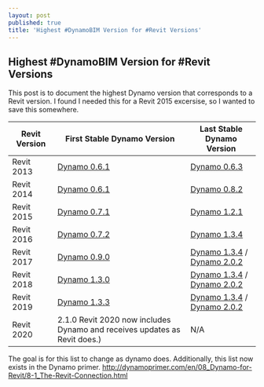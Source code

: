 ```yaml
---
layout: post
published: true
title: 'Highest #DynamoBIM Version for #Revit Versions'
---
```

## Highest #DynamoBIM Version for #Revit Versions

This post is to document the highest Dynamo version that corresponds to a Revit version. I found I needed this for a Revit 2015 excersise, so I wanted to save this somewhere.


| Revit Version    | First Stable Dynamo Version | Last Stable Dynamo Version     |
| ---------------- | --------------------------- | ------------------------------ |
| Revit 2013       | [Dynamo 0.6.1](http://dyn-builds-data.s3-us-west-2.amazonaws.com/DynamoInstall0.6.1.exe) | [Dynamo 0.6.3](http://dyn-builds-data.s3-us-west-2.amazonaws.com/DynamoInstall0.6.3.exe)|
| Revit 2014       | [Dynamo 0.6.1](http://dyn-builds-data.s3-us-west-2.amazonaws.com/DynamoInstall0.6.1.exe) | [Dynamo 0.8.2](http://dyn-builds-data.s3-us-west-2.amazonaws.com/DynamoInstall0.8.2.exe)|
| Revit 2015       | [Dynamo 0.7.1](http://dyn-builds-data.s3-us-west-2.amazonaws.com/DynamoInstall0.7.1.exe) | [Dynamo 1.2.1](http://dyn-builds-data.s3-us-west-2.amazonaws.com/DynamoInstall1.2.1.exe)|
| Revit 2016       | [Dynamo 0.7.2](http://dyn-builds-data.s3-us-west-2.amazonaws.com/DynamoInstall0.7.2.exe) | [Dynamo 1.3.4](http://dyn-builds-data.s3-us-west-2.amazonaws.com/DynamoInstall1.3.4.exe)|
| Revit 2017       | [Dynamo 0.9.0](http://dyn-builds-data.s3-us-west-2.amazonaws.com/DynamoInstall0.9.0.exe) | [Dynamo 1.3.4](http://dyn-builds-data.s3-us-west-2.amazonaws.com/DynamoInstall1.3.4.exe) / [Dynamo 2.0.2](http://dyn-builds-data.s3-us-west-2.amazonaws.com/DynamoInstall1.3.4.exe)|
| Revit 2018       | [Dynamo 1.3.0](http://dyn-builds-data.s3-us-west-2.amazonaws.com/DynamoInstall1.3.0.exe) | [Dynamo 1.3.4](http://dyn-builds-data.s3-us-west-2.amazonaws.com/DynamoInstall1.3.4.exe) / [Dynamo 2.0.2](http://dyn-builds-data.s3-us-west-2.amazonaws.com/DynamoInstall1.3.4.exe)||
| Revit 2019       | [Dynamo 1.3.3](http://dyn-builds-data.s3-us-west-2.amazonaws.com/DynamoInstall1.3.3.exe) | [Dynamo 1.3.4](http://dyn-builds-data.s3-us-west-2.amazonaws.com/DynamoInstall1.3.4.exe) / [Dynamo 2.0.2](http://dyn-builds-data.s3-us-west-2.amazonaws.com/DynamoInstall1.3.4.exe)|)|
| Revit 2020      | 2.1.0 Revit 2020 now includes Dynamo and receives updates as Revit does.) | N/A|

The goal is for this list to change as dynamo does.
Additionally, this list now exists in the Dynamo primer. http://dynamoprimer.com/en/08_Dynamo-for-Revit/8-1_The-Revit-Connection.html
